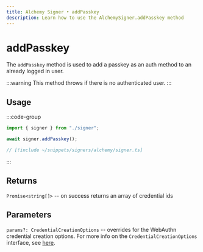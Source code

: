 ```yaml
---
title: Alchemy Signer • addPasskey
description: Learn how to use the AlchemySigner.addPasskey method
---
```



# addPasskey

The `addPasskey` method is used to add a passkey as an auth method to an already logged in user.

:::warning
This method throws if there is no authenticated user.
:::

## Usage

:::code-group

```ts [example.ts]
import { signer } from "./signer";

await signer.addPasskey();
```

```ts [signer.ts]
// [!include ~/snippets/signers/alchemy/signer.ts]
```

:::

## Returns

`Promise<string[]>` -- on success returns an array of credential ids

## Parameters

`params?: CredentialCreationOptions` -- overrides for the WebAuthn credential creation options. For more info on the `CredentialCreationOptions` interface, see [here](https://microsoft.github.io/PowerBI-JavaScript/interfaces/_node_modules_typedoc_node_modules_typescript_lib_lib_dom_d_.credentialcreationoptions).
